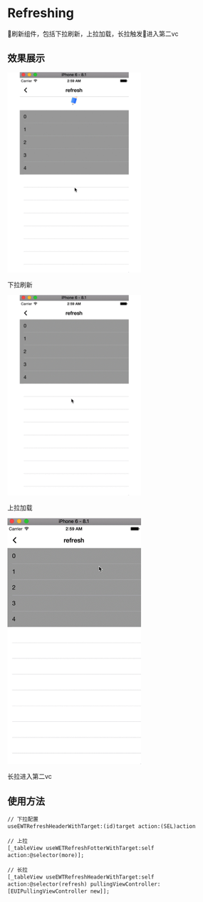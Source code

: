 # Refreshing

刷新组件，包括下拉刷新，上拉加载，长拉触发进入第二vc

## 效果展示

<img src="./refreshing/pullingdown.gif" width="300"/>

下拉刷新

<img src="./refreshing/pullingup.gif" width="300"/>

上拉加载

<img src="./refreshing/pullingforce.gif" width="300" />

长拉进入第二vc                   


## 使用方法

```
// 下拉配置
useEWTRefreshHeaderWithTarget:(id)target action:(SEL)action

// 上拉
[_tableView useWETRefreshFotterWithTarget:self action:@selector(more)];

// 长拉
[_tableView useEWTRefreshHeaderWithTarget:self action:@selector(refresh) pullingViewController:[EUIPullingViewController new]];
```


